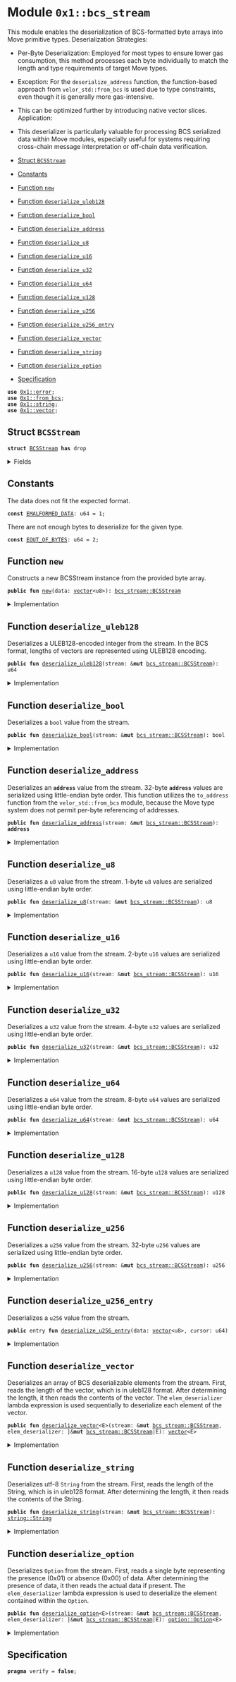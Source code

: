 
<a id="0x1_bcs_stream"></a>

# Module `0x1::bcs_stream`

This module enables the deserialization of BCS-formatted byte arrays into Move primitive types.
Deserialization Strategies:
- Per-Byte Deserialization: Employed for most types to ensure lower gas consumption, this method processes each byte
individually to match the length and type requirements of target Move types.
- Exception: For the <code>deserialize_address</code> function, the function-based approach from <code>velor_std::from_bcs</code> is used
due to type constraints, even though it is generally more gas-intensive.
- This can be optimized further by introducing native vector slices.
Application:
- This deserializer is particularly valuable for processing BCS serialized data within Move modules,
especially useful for systems requiring cross-chain message interpretation or off-chain data verification.


-  [Struct `BCSStream`](#0x1_bcs_stream_BCSStream)
-  [Constants](#@Constants_0)
-  [Function `new`](#0x1_bcs_stream_new)
-  [Function `deserialize_uleb128`](#0x1_bcs_stream_deserialize_uleb128)
-  [Function `deserialize_bool`](#0x1_bcs_stream_deserialize_bool)
-  [Function `deserialize_address`](#0x1_bcs_stream_deserialize_address)
-  [Function `deserialize_u8`](#0x1_bcs_stream_deserialize_u8)
-  [Function `deserialize_u16`](#0x1_bcs_stream_deserialize_u16)
-  [Function `deserialize_u32`](#0x1_bcs_stream_deserialize_u32)
-  [Function `deserialize_u64`](#0x1_bcs_stream_deserialize_u64)
-  [Function `deserialize_u128`](#0x1_bcs_stream_deserialize_u128)
-  [Function `deserialize_u256`](#0x1_bcs_stream_deserialize_u256)
-  [Function `deserialize_u256_entry`](#0x1_bcs_stream_deserialize_u256_entry)
-  [Function `deserialize_vector`](#0x1_bcs_stream_deserialize_vector)
-  [Function `deserialize_string`](#0x1_bcs_stream_deserialize_string)
-  [Function `deserialize_option`](#0x1_bcs_stream_deserialize_option)
-  [Specification](#@Specification_1)


<pre><code><b>use</b> <a href="../../velor-stdlib/../move-stdlib/doc/error.md#0x1_error">0x1::error</a>;
<b>use</b> <a href="../../velor-stdlib/doc/from_bcs.md#0x1_from_bcs">0x1::from_bcs</a>;
<b>use</b> <a href="../../velor-stdlib/../move-stdlib/doc/string.md#0x1_string">0x1::string</a>;
<b>use</b> <a href="../../velor-stdlib/../move-stdlib/doc/vector.md#0x1_vector">0x1::vector</a>;
</code></pre>



<a id="0x1_bcs_stream_BCSStream"></a>

## Struct `BCSStream`



<pre><code><b>struct</b> <a href="bcs_stream.md#0x1_bcs_stream_BCSStream">BCSStream</a> <b>has</b> drop
</code></pre>



<details>
<summary>Fields</summary>


<dl>
<dt>
<code>data: <a href="../../velor-stdlib/../move-stdlib/doc/vector.md#0x1_vector">vector</a>&lt;u8&gt;</code>
</dt>
<dd>
 Byte buffer containing the serialized data.
</dd>
<dt>
<code>cur: u64</code>
</dt>
<dd>
 Cursor indicating the current position in the byte buffer.
</dd>
</dl>


</details>

<a id="@Constants_0"></a>

## Constants


<a id="0x1_bcs_stream_EMALFORMED_DATA"></a>

The data does not fit the expected format.


<pre><code><b>const</b> <a href="bcs_stream.md#0x1_bcs_stream_EMALFORMED_DATA">EMALFORMED_DATA</a>: u64 = 1;
</code></pre>



<a id="0x1_bcs_stream_EOUT_OF_BYTES"></a>

There are not enough bytes to deserialize for the given type.


<pre><code><b>const</b> <a href="bcs_stream.md#0x1_bcs_stream_EOUT_OF_BYTES">EOUT_OF_BYTES</a>: u64 = 2;
</code></pre>



<a id="0x1_bcs_stream_new"></a>

## Function `new`

Constructs a new BCSStream instance from the provided byte array.


<pre><code><b>public</b> <b>fun</b> <a href="bcs_stream.md#0x1_bcs_stream_new">new</a>(data: <a href="../../velor-stdlib/../move-stdlib/doc/vector.md#0x1_vector">vector</a>&lt;u8&gt;): <a href="bcs_stream.md#0x1_bcs_stream_BCSStream">bcs_stream::BCSStream</a>
</code></pre>



<details>
<summary>Implementation</summary>


<pre><code><b>public</b> <b>fun</b> <a href="bcs_stream.md#0x1_bcs_stream_new">new</a>(data: <a href="../../velor-stdlib/../move-stdlib/doc/vector.md#0x1_vector">vector</a>&lt;u8&gt;): <a href="bcs_stream.md#0x1_bcs_stream_BCSStream">BCSStream</a> {
    <a href="bcs_stream.md#0x1_bcs_stream_BCSStream">BCSStream</a> {
        data,
        cur: 0,
    }
}
</code></pre>



</details>

<a id="0x1_bcs_stream_deserialize_uleb128"></a>

## Function `deserialize_uleb128`

Deserializes a ULEB128-encoded integer from the stream.
In the BCS format, lengths of vectors are represented using ULEB128 encoding.


<pre><code><b>public</b> <b>fun</b> <a href="bcs_stream.md#0x1_bcs_stream_deserialize_uleb128">deserialize_uleb128</a>(stream: &<b>mut</b> <a href="bcs_stream.md#0x1_bcs_stream_BCSStream">bcs_stream::BCSStream</a>): u64
</code></pre>



<details>
<summary>Implementation</summary>


<pre><code><b>public</b> <b>fun</b> <a href="bcs_stream.md#0x1_bcs_stream_deserialize_uleb128">deserialize_uleb128</a>(stream: &<b>mut</b> <a href="bcs_stream.md#0x1_bcs_stream_BCSStream">BCSStream</a>): u64 {
    <b>let</b> res = 0;
    <b>let</b> shift = 0;

    <b>while</b> (stream.cur &lt; <a href="../../velor-stdlib/../move-stdlib/doc/vector.md#0x1_vector_length">vector::length</a>(&stream.data)) {
        <b>let</b> byte = *<a href="../../velor-stdlib/../move-stdlib/doc/vector.md#0x1_vector_borrow">vector::borrow</a>(&stream.data, stream.cur);
        stream.cur = stream.cur + 1;

        <b>let</b> val = ((byte & 0x7f) <b>as</b> u64);
        <b>if</b> (((val &lt;&lt; shift) &gt;&gt; shift) != val) {
            <b>abort</b> <a href="../../velor-stdlib/../move-stdlib/doc/error.md#0x1_error_invalid_argument">error::invalid_argument</a>(<a href="bcs_stream.md#0x1_bcs_stream_EMALFORMED_DATA">EMALFORMED_DATA</a>)
        };
        res = res | (val &lt;&lt; shift);

        <b>if</b> ((byte & 0x80) == 0) {
            <b>if</b> (shift &gt; 0 && val == 0) {
                <b>abort</b> <a href="../../velor-stdlib/../move-stdlib/doc/error.md#0x1_error_invalid_argument">error::invalid_argument</a>(<a href="bcs_stream.md#0x1_bcs_stream_EMALFORMED_DATA">EMALFORMED_DATA</a>)
            };
            <b>return</b> res
        };

        shift = shift + 7;
        <b>if</b> (shift &gt; 64) {
            <b>abort</b> <a href="../../velor-stdlib/../move-stdlib/doc/error.md#0x1_error_invalid_argument">error::invalid_argument</a>(<a href="bcs_stream.md#0x1_bcs_stream_EMALFORMED_DATA">EMALFORMED_DATA</a>)
        };
    };

    <b>abort</b> <a href="../../velor-stdlib/../move-stdlib/doc/error.md#0x1_error_out_of_range">error::out_of_range</a>(<a href="bcs_stream.md#0x1_bcs_stream_EOUT_OF_BYTES">EOUT_OF_BYTES</a>)
}
</code></pre>



</details>

<a id="0x1_bcs_stream_deserialize_bool"></a>

## Function `deserialize_bool`

Deserializes a <code>bool</code> value from the stream.


<pre><code><b>public</b> <b>fun</b> <a href="bcs_stream.md#0x1_bcs_stream_deserialize_bool">deserialize_bool</a>(stream: &<b>mut</b> <a href="bcs_stream.md#0x1_bcs_stream_BCSStream">bcs_stream::BCSStream</a>): bool
</code></pre>



<details>
<summary>Implementation</summary>


<pre><code><b>public</b> <b>fun</b> <a href="bcs_stream.md#0x1_bcs_stream_deserialize_bool">deserialize_bool</a>(stream: &<b>mut</b> <a href="bcs_stream.md#0x1_bcs_stream_BCSStream">BCSStream</a>): bool {
    <b>assert</b>!(stream.cur &lt; <a href="../../velor-stdlib/../move-stdlib/doc/vector.md#0x1_vector_length">vector::length</a>(&stream.data), <a href="../../velor-stdlib/../move-stdlib/doc/error.md#0x1_error_out_of_range">error::out_of_range</a>(<a href="bcs_stream.md#0x1_bcs_stream_EOUT_OF_BYTES">EOUT_OF_BYTES</a>));
    <b>let</b> byte = *<a href="../../velor-stdlib/../move-stdlib/doc/vector.md#0x1_vector_borrow">vector::borrow</a>(&stream.data, stream.cur);
    stream.cur = stream.cur + 1;
    <b>if</b> (byte == 0) {
        <b>false</b>
    } <b>else</b> <b>if</b> (byte == 1) {
        <b>true</b>
    } <b>else</b> {
        <b>abort</b> <a href="../../velor-stdlib/../move-stdlib/doc/error.md#0x1_error_invalid_argument">error::invalid_argument</a>(<a href="bcs_stream.md#0x1_bcs_stream_EMALFORMED_DATA">EMALFORMED_DATA</a>)
    }
}
</code></pre>



</details>

<a id="0x1_bcs_stream_deserialize_address"></a>

## Function `deserialize_address`

Deserializes an <code><b>address</b></code> value from the stream.
32-byte <code><b>address</b></code> values are serialized using little-endian byte order.
This function utilizes the <code>to_address</code> function from the <code>velor_std::from_bcs</code> module,
because the Move type system does not permit per-byte referencing of addresses.


<pre><code><b>public</b> <b>fun</b> <a href="bcs_stream.md#0x1_bcs_stream_deserialize_address">deserialize_address</a>(stream: &<b>mut</b> <a href="bcs_stream.md#0x1_bcs_stream_BCSStream">bcs_stream::BCSStream</a>): <b>address</b>
</code></pre>



<details>
<summary>Implementation</summary>


<pre><code><b>public</b> <b>fun</b> <a href="bcs_stream.md#0x1_bcs_stream_deserialize_address">deserialize_address</a>(stream: &<b>mut</b> <a href="bcs_stream.md#0x1_bcs_stream_BCSStream">BCSStream</a>): <b>address</b> {
    <b>let</b> data = &stream.data;
    <b>let</b> cur = stream.cur;

    <b>assert</b>!(cur + 32 &lt;= <a href="../../velor-stdlib/../move-stdlib/doc/vector.md#0x1_vector_length">vector::length</a>(data), <a href="../../velor-stdlib/../move-stdlib/doc/error.md#0x1_error_out_of_range">error::out_of_range</a>(<a href="bcs_stream.md#0x1_bcs_stream_EOUT_OF_BYTES">EOUT_OF_BYTES</a>));
    <b>let</b> res = <a href="../../velor-stdlib/doc/from_bcs.md#0x1_from_bcs_to_address">from_bcs::to_address</a>(<a href="../../velor-stdlib/../move-stdlib/doc/vector.md#0x1_vector_slice">vector::slice</a>(data, cur, cur + 32));

    stream.cur = cur + 32;
    res
}
</code></pre>



</details>

<a id="0x1_bcs_stream_deserialize_u8"></a>

## Function `deserialize_u8`

Deserializes a <code>u8</code> value from the stream.
1-byte <code>u8</code> values are serialized using little-endian byte order.


<pre><code><b>public</b> <b>fun</b> <a href="bcs_stream.md#0x1_bcs_stream_deserialize_u8">deserialize_u8</a>(stream: &<b>mut</b> <a href="bcs_stream.md#0x1_bcs_stream_BCSStream">bcs_stream::BCSStream</a>): u8
</code></pre>



<details>
<summary>Implementation</summary>


<pre><code><b>public</b> <b>fun</b> <a href="bcs_stream.md#0x1_bcs_stream_deserialize_u8">deserialize_u8</a>(stream: &<b>mut</b> <a href="bcs_stream.md#0x1_bcs_stream_BCSStream">BCSStream</a>): u8 {
    <b>let</b> data = &stream.data;
    <b>let</b> cur = stream.cur;

    <b>assert</b>!(cur &lt; <a href="../../velor-stdlib/../move-stdlib/doc/vector.md#0x1_vector_length">vector::length</a>(data), <a href="../../velor-stdlib/../move-stdlib/doc/error.md#0x1_error_out_of_range">error::out_of_range</a>(<a href="bcs_stream.md#0x1_bcs_stream_EOUT_OF_BYTES">EOUT_OF_BYTES</a>));

    <b>let</b> res = *<a href="../../velor-stdlib/../move-stdlib/doc/vector.md#0x1_vector_borrow">vector::borrow</a>(data, cur);

    stream.cur = cur + 1;
    res
}
</code></pre>



</details>

<a id="0x1_bcs_stream_deserialize_u16"></a>

## Function `deserialize_u16`

Deserializes a <code>u16</code> value from the stream.
2-byte <code>u16</code> values are serialized using little-endian byte order.


<pre><code><b>public</b> <b>fun</b> <a href="bcs_stream.md#0x1_bcs_stream_deserialize_u16">deserialize_u16</a>(stream: &<b>mut</b> <a href="bcs_stream.md#0x1_bcs_stream_BCSStream">bcs_stream::BCSStream</a>): u16
</code></pre>



<details>
<summary>Implementation</summary>


<pre><code><b>public</b> <b>fun</b> <a href="bcs_stream.md#0x1_bcs_stream_deserialize_u16">deserialize_u16</a>(stream: &<b>mut</b> <a href="bcs_stream.md#0x1_bcs_stream_BCSStream">BCSStream</a>): u16 {
    <b>let</b> data = &stream.data;
    <b>let</b> cur = stream.cur;

    <b>assert</b>!(cur + 2 &lt;= <a href="../../velor-stdlib/../move-stdlib/doc/vector.md#0x1_vector_length">vector::length</a>(data), <a href="../../velor-stdlib/../move-stdlib/doc/error.md#0x1_error_out_of_range">error::out_of_range</a>(<a href="bcs_stream.md#0x1_bcs_stream_EOUT_OF_BYTES">EOUT_OF_BYTES</a>));
    <b>let</b> res =
        (*<a href="../../velor-stdlib/../move-stdlib/doc/vector.md#0x1_vector_borrow">vector::borrow</a>(data, cur) <b>as</b> u16) |
            ((*<a href="../../velor-stdlib/../move-stdlib/doc/vector.md#0x1_vector_borrow">vector::borrow</a>(data, cur + 1) <b>as</b> u16) &lt;&lt; 8)
    ;

    stream.cur = stream.cur + 2;
    res
}
</code></pre>



</details>

<a id="0x1_bcs_stream_deserialize_u32"></a>

## Function `deserialize_u32`

Deserializes a <code>u32</code> value from the stream.
4-byte <code>u32</code> values are serialized using little-endian byte order.


<pre><code><b>public</b> <b>fun</b> <a href="bcs_stream.md#0x1_bcs_stream_deserialize_u32">deserialize_u32</a>(stream: &<b>mut</b> <a href="bcs_stream.md#0x1_bcs_stream_BCSStream">bcs_stream::BCSStream</a>): u32
</code></pre>



<details>
<summary>Implementation</summary>


<pre><code><b>public</b> <b>fun</b> <a href="bcs_stream.md#0x1_bcs_stream_deserialize_u32">deserialize_u32</a>(stream: &<b>mut</b> <a href="bcs_stream.md#0x1_bcs_stream_BCSStream">BCSStream</a>): u32 {
    <b>let</b> data = &stream.data;
    <b>let</b> cur = stream.cur;

    <b>assert</b>!(cur + 4 &lt;= <a href="../../velor-stdlib/../move-stdlib/doc/vector.md#0x1_vector_length">vector::length</a>(data), <a href="../../velor-stdlib/../move-stdlib/doc/error.md#0x1_error_out_of_range">error::out_of_range</a>(<a href="bcs_stream.md#0x1_bcs_stream_EOUT_OF_BYTES">EOUT_OF_BYTES</a>));
    <b>let</b> res =
        (*<a href="../../velor-stdlib/../move-stdlib/doc/vector.md#0x1_vector_borrow">vector::borrow</a>(data, cur) <b>as</b> u32) |
            ((*<a href="../../velor-stdlib/../move-stdlib/doc/vector.md#0x1_vector_borrow">vector::borrow</a>(data, cur + 1) <b>as</b> u32) &lt;&lt; 8) |
            ((*<a href="../../velor-stdlib/../move-stdlib/doc/vector.md#0x1_vector_borrow">vector::borrow</a>(data, cur + 2) <b>as</b> u32) &lt;&lt; 16) |
            ((*<a href="../../velor-stdlib/../move-stdlib/doc/vector.md#0x1_vector_borrow">vector::borrow</a>(data, cur + 3) <b>as</b> u32) &lt;&lt; 24)
    ;

    stream.cur = stream.cur + 4;
    res
}
</code></pre>



</details>

<a id="0x1_bcs_stream_deserialize_u64"></a>

## Function `deserialize_u64`

Deserializes a <code>u64</code> value from the stream.
8-byte <code>u64</code> values are serialized using little-endian byte order.


<pre><code><b>public</b> <b>fun</b> <a href="bcs_stream.md#0x1_bcs_stream_deserialize_u64">deserialize_u64</a>(stream: &<b>mut</b> <a href="bcs_stream.md#0x1_bcs_stream_BCSStream">bcs_stream::BCSStream</a>): u64
</code></pre>



<details>
<summary>Implementation</summary>


<pre><code><b>public</b> <b>fun</b> <a href="bcs_stream.md#0x1_bcs_stream_deserialize_u64">deserialize_u64</a>(stream: &<b>mut</b> <a href="bcs_stream.md#0x1_bcs_stream_BCSStream">BCSStream</a>): u64 {
    <b>let</b> data = &stream.data;
    <b>let</b> cur = stream.cur;

    <b>assert</b>!(cur + 8 &lt;= <a href="../../velor-stdlib/../move-stdlib/doc/vector.md#0x1_vector_length">vector::length</a>(data), <a href="../../velor-stdlib/../move-stdlib/doc/error.md#0x1_error_out_of_range">error::out_of_range</a>(<a href="bcs_stream.md#0x1_bcs_stream_EOUT_OF_BYTES">EOUT_OF_BYTES</a>));
    <b>let</b> res =
        (*<a href="../../velor-stdlib/../move-stdlib/doc/vector.md#0x1_vector_borrow">vector::borrow</a>(data, cur) <b>as</b> u64) |
            ((*<a href="../../velor-stdlib/../move-stdlib/doc/vector.md#0x1_vector_borrow">vector::borrow</a>(data, cur + 1) <b>as</b> u64) &lt;&lt; 8) |
            ((*<a href="../../velor-stdlib/../move-stdlib/doc/vector.md#0x1_vector_borrow">vector::borrow</a>(data, cur + 2) <b>as</b> u64) &lt;&lt; 16) |
            ((*<a href="../../velor-stdlib/../move-stdlib/doc/vector.md#0x1_vector_borrow">vector::borrow</a>(data, cur + 3) <b>as</b> u64) &lt;&lt; 24) |
            ((*<a href="../../velor-stdlib/../move-stdlib/doc/vector.md#0x1_vector_borrow">vector::borrow</a>(data, cur + 4) <b>as</b> u64) &lt;&lt; 32) |
            ((*<a href="../../velor-stdlib/../move-stdlib/doc/vector.md#0x1_vector_borrow">vector::borrow</a>(data, cur + 5) <b>as</b> u64) &lt;&lt; 40) |
            ((*<a href="../../velor-stdlib/../move-stdlib/doc/vector.md#0x1_vector_borrow">vector::borrow</a>(data, cur + 6) <b>as</b> u64) &lt;&lt; 48) |
            ((*<a href="../../velor-stdlib/../move-stdlib/doc/vector.md#0x1_vector_borrow">vector::borrow</a>(data, cur + 7) <b>as</b> u64) &lt;&lt; 56)
    ;

    stream.cur = stream.cur + 8;
    res
}
</code></pre>



</details>

<a id="0x1_bcs_stream_deserialize_u128"></a>

## Function `deserialize_u128`

Deserializes a <code>u128</code> value from the stream.
16-byte <code>u128</code> values are serialized using little-endian byte order.


<pre><code><b>public</b> <b>fun</b> <a href="bcs_stream.md#0x1_bcs_stream_deserialize_u128">deserialize_u128</a>(stream: &<b>mut</b> <a href="bcs_stream.md#0x1_bcs_stream_BCSStream">bcs_stream::BCSStream</a>): u128
</code></pre>



<details>
<summary>Implementation</summary>


<pre><code><b>public</b> <b>fun</b> <a href="bcs_stream.md#0x1_bcs_stream_deserialize_u128">deserialize_u128</a>(stream: &<b>mut</b> <a href="bcs_stream.md#0x1_bcs_stream_BCSStream">BCSStream</a>): u128 {
    <b>let</b> data = &stream.data;
    <b>let</b> cur = stream.cur;

    <b>assert</b>!(cur + 16 &lt;= <a href="../../velor-stdlib/../move-stdlib/doc/vector.md#0x1_vector_length">vector::length</a>(data), <a href="../../velor-stdlib/../move-stdlib/doc/error.md#0x1_error_out_of_range">error::out_of_range</a>(<a href="bcs_stream.md#0x1_bcs_stream_EOUT_OF_BYTES">EOUT_OF_BYTES</a>));
    <b>let</b> res =
        (*<a href="../../velor-stdlib/../move-stdlib/doc/vector.md#0x1_vector_borrow">vector::borrow</a>(data, cur) <b>as</b> u128) |
            ((*<a href="../../velor-stdlib/../move-stdlib/doc/vector.md#0x1_vector_borrow">vector::borrow</a>(data, cur + 1) <b>as</b> u128) &lt;&lt; 8) |
            ((*<a href="../../velor-stdlib/../move-stdlib/doc/vector.md#0x1_vector_borrow">vector::borrow</a>(data, cur + 2) <b>as</b> u128) &lt;&lt; 16) |
            ((*<a href="../../velor-stdlib/../move-stdlib/doc/vector.md#0x1_vector_borrow">vector::borrow</a>(data, cur + 3) <b>as</b> u128) &lt;&lt; 24) |
            ((*<a href="../../velor-stdlib/../move-stdlib/doc/vector.md#0x1_vector_borrow">vector::borrow</a>(data, cur + 4) <b>as</b> u128) &lt;&lt; 32) |
            ((*<a href="../../velor-stdlib/../move-stdlib/doc/vector.md#0x1_vector_borrow">vector::borrow</a>(data, cur + 5) <b>as</b> u128) &lt;&lt; 40) |
            ((*<a href="../../velor-stdlib/../move-stdlib/doc/vector.md#0x1_vector_borrow">vector::borrow</a>(data, cur + 6) <b>as</b> u128) &lt;&lt; 48) |
            ((*<a href="../../velor-stdlib/../move-stdlib/doc/vector.md#0x1_vector_borrow">vector::borrow</a>(data, cur + 7) <b>as</b> u128) &lt;&lt; 56) |
            ((*<a href="../../velor-stdlib/../move-stdlib/doc/vector.md#0x1_vector_borrow">vector::borrow</a>(data, cur + 8) <b>as</b> u128) &lt;&lt; 64) |
            ((*<a href="../../velor-stdlib/../move-stdlib/doc/vector.md#0x1_vector_borrow">vector::borrow</a>(data, cur + 9) <b>as</b> u128) &lt;&lt; 72) |
            ((*<a href="../../velor-stdlib/../move-stdlib/doc/vector.md#0x1_vector_borrow">vector::borrow</a>(data, cur + 10) <b>as</b> u128) &lt;&lt; 80) |
            ((*<a href="../../velor-stdlib/../move-stdlib/doc/vector.md#0x1_vector_borrow">vector::borrow</a>(data, cur + 11) <b>as</b> u128) &lt;&lt; 88) |
            ((*<a href="../../velor-stdlib/../move-stdlib/doc/vector.md#0x1_vector_borrow">vector::borrow</a>(data, cur + 12) <b>as</b> u128) &lt;&lt; 96) |
            ((*<a href="../../velor-stdlib/../move-stdlib/doc/vector.md#0x1_vector_borrow">vector::borrow</a>(data, cur + 13) <b>as</b> u128) &lt;&lt; 104) |
            ((*<a href="../../velor-stdlib/../move-stdlib/doc/vector.md#0x1_vector_borrow">vector::borrow</a>(data, cur + 14) <b>as</b> u128) &lt;&lt; 112) |
            ((*<a href="../../velor-stdlib/../move-stdlib/doc/vector.md#0x1_vector_borrow">vector::borrow</a>(data, cur + 15) <b>as</b> u128) &lt;&lt; 120)
    ;

    stream.cur = stream.cur + 16;
    res
}
</code></pre>



</details>

<a id="0x1_bcs_stream_deserialize_u256"></a>

## Function `deserialize_u256`

Deserializes a <code>u256</code> value from the stream.
32-byte <code>u256</code> values are serialized using little-endian byte order.


<pre><code><b>public</b> <b>fun</b> <a href="bcs_stream.md#0x1_bcs_stream_deserialize_u256">deserialize_u256</a>(stream: &<b>mut</b> <a href="bcs_stream.md#0x1_bcs_stream_BCSStream">bcs_stream::BCSStream</a>): u256
</code></pre>



<details>
<summary>Implementation</summary>


<pre><code><b>public</b> <b>fun</b> <a href="bcs_stream.md#0x1_bcs_stream_deserialize_u256">deserialize_u256</a>(stream: &<b>mut</b> <a href="bcs_stream.md#0x1_bcs_stream_BCSStream">BCSStream</a>): u256 {
    <b>let</b> data = &stream.data;
    <b>let</b> cur = stream.cur;

    <b>assert</b>!(cur + 32 &lt;= <a href="../../velor-stdlib/../move-stdlib/doc/vector.md#0x1_vector_length">vector::length</a>(data), <a href="../../velor-stdlib/../move-stdlib/doc/error.md#0x1_error_out_of_range">error::out_of_range</a>(<a href="bcs_stream.md#0x1_bcs_stream_EOUT_OF_BYTES">EOUT_OF_BYTES</a>));
    <b>let</b> res =
        (*<a href="../../velor-stdlib/../move-stdlib/doc/vector.md#0x1_vector_borrow">vector::borrow</a>(data, cur) <b>as</b> u256) |
            ((*<a href="../../velor-stdlib/../move-stdlib/doc/vector.md#0x1_vector_borrow">vector::borrow</a>(data, cur + 1) <b>as</b> u256) &lt;&lt; 8) |
            ((*<a href="../../velor-stdlib/../move-stdlib/doc/vector.md#0x1_vector_borrow">vector::borrow</a>(data, cur + 2) <b>as</b> u256) &lt;&lt; 16) |
            ((*<a href="../../velor-stdlib/../move-stdlib/doc/vector.md#0x1_vector_borrow">vector::borrow</a>(data, cur + 3) <b>as</b> u256) &lt;&lt; 24) |
            ((*<a href="../../velor-stdlib/../move-stdlib/doc/vector.md#0x1_vector_borrow">vector::borrow</a>(data, cur + 4) <b>as</b> u256) &lt;&lt; 32) |
            ((*<a href="../../velor-stdlib/../move-stdlib/doc/vector.md#0x1_vector_borrow">vector::borrow</a>(data, cur + 5) <b>as</b> u256) &lt;&lt; 40) |
            ((*<a href="../../velor-stdlib/../move-stdlib/doc/vector.md#0x1_vector_borrow">vector::borrow</a>(data, cur + 6) <b>as</b> u256) &lt;&lt; 48) |
            ((*<a href="../../velor-stdlib/../move-stdlib/doc/vector.md#0x1_vector_borrow">vector::borrow</a>(data, cur + 7) <b>as</b> u256) &lt;&lt; 56) |
            ((*<a href="../../velor-stdlib/../move-stdlib/doc/vector.md#0x1_vector_borrow">vector::borrow</a>(data, cur + 8) <b>as</b> u256) &lt;&lt; 64) |
            ((*<a href="../../velor-stdlib/../move-stdlib/doc/vector.md#0x1_vector_borrow">vector::borrow</a>(data, cur + 9) <b>as</b> u256) &lt;&lt; 72) |
            ((*<a href="../../velor-stdlib/../move-stdlib/doc/vector.md#0x1_vector_borrow">vector::borrow</a>(data, cur + 10) <b>as</b> u256) &lt;&lt; 80) |
            ((*<a href="../../velor-stdlib/../move-stdlib/doc/vector.md#0x1_vector_borrow">vector::borrow</a>(data, cur + 11) <b>as</b> u256) &lt;&lt; 88) |
            ((*<a href="../../velor-stdlib/../move-stdlib/doc/vector.md#0x1_vector_borrow">vector::borrow</a>(data, cur + 12) <b>as</b> u256) &lt;&lt; 96) |
            ((*<a href="../../velor-stdlib/../move-stdlib/doc/vector.md#0x1_vector_borrow">vector::borrow</a>(data, cur + 13) <b>as</b> u256) &lt;&lt; 104) |
            ((*<a href="../../velor-stdlib/../move-stdlib/doc/vector.md#0x1_vector_borrow">vector::borrow</a>(data, cur + 14) <b>as</b> u256) &lt;&lt; 112) |
            ((*<a href="../../velor-stdlib/../move-stdlib/doc/vector.md#0x1_vector_borrow">vector::borrow</a>(data, cur + 15) <b>as</b> u256) &lt;&lt; 120) |
            ((*<a href="../../velor-stdlib/../move-stdlib/doc/vector.md#0x1_vector_borrow">vector::borrow</a>(data, cur + 16) <b>as</b> u256) &lt;&lt; 128) |
            ((*<a href="../../velor-stdlib/../move-stdlib/doc/vector.md#0x1_vector_borrow">vector::borrow</a>(data, cur + 17) <b>as</b> u256) &lt;&lt; 136) |
            ((*<a href="../../velor-stdlib/../move-stdlib/doc/vector.md#0x1_vector_borrow">vector::borrow</a>(data, cur + 18) <b>as</b> u256) &lt;&lt; 144) |
            ((*<a href="../../velor-stdlib/../move-stdlib/doc/vector.md#0x1_vector_borrow">vector::borrow</a>(data, cur + 19) <b>as</b> u256) &lt;&lt; 152) |
            ((*<a href="../../velor-stdlib/../move-stdlib/doc/vector.md#0x1_vector_borrow">vector::borrow</a>(data, cur + 20) <b>as</b> u256) &lt;&lt; 160) |
            ((*<a href="../../velor-stdlib/../move-stdlib/doc/vector.md#0x1_vector_borrow">vector::borrow</a>(data, cur + 21) <b>as</b> u256) &lt;&lt; 168) |
            ((*<a href="../../velor-stdlib/../move-stdlib/doc/vector.md#0x1_vector_borrow">vector::borrow</a>(data, cur + 22) <b>as</b> u256) &lt;&lt; 176) |
            ((*<a href="../../velor-stdlib/../move-stdlib/doc/vector.md#0x1_vector_borrow">vector::borrow</a>(data, cur + 23) <b>as</b> u256) &lt;&lt; 184) |
            ((*<a href="../../velor-stdlib/../move-stdlib/doc/vector.md#0x1_vector_borrow">vector::borrow</a>(data, cur + 24) <b>as</b> u256) &lt;&lt; 192) |
            ((*<a href="../../velor-stdlib/../move-stdlib/doc/vector.md#0x1_vector_borrow">vector::borrow</a>(data, cur + 25) <b>as</b> u256) &lt;&lt; 200) |
            ((*<a href="../../velor-stdlib/../move-stdlib/doc/vector.md#0x1_vector_borrow">vector::borrow</a>(data, cur + 26) <b>as</b> u256) &lt;&lt; 208) |
            ((*<a href="../../velor-stdlib/../move-stdlib/doc/vector.md#0x1_vector_borrow">vector::borrow</a>(data, cur + 27) <b>as</b> u256) &lt;&lt; 216) |
            ((*<a href="../../velor-stdlib/../move-stdlib/doc/vector.md#0x1_vector_borrow">vector::borrow</a>(data, cur + 28) <b>as</b> u256) &lt;&lt; 224) |
            ((*<a href="../../velor-stdlib/../move-stdlib/doc/vector.md#0x1_vector_borrow">vector::borrow</a>(data, cur + 29) <b>as</b> u256) &lt;&lt; 232) |
            ((*<a href="../../velor-stdlib/../move-stdlib/doc/vector.md#0x1_vector_borrow">vector::borrow</a>(data, cur + 30) <b>as</b> u256) &lt;&lt; 240) |
            ((*<a href="../../velor-stdlib/../move-stdlib/doc/vector.md#0x1_vector_borrow">vector::borrow</a>(data, cur + 31) <b>as</b> u256) &lt;&lt; 248)
    ;

    stream.cur = stream.cur + 32;
    res
}
</code></pre>



</details>

<a id="0x1_bcs_stream_deserialize_u256_entry"></a>

## Function `deserialize_u256_entry`

Deserializes a <code>u256</code> value from the stream.


<pre><code><b>public</b> entry <b>fun</b> <a href="bcs_stream.md#0x1_bcs_stream_deserialize_u256_entry">deserialize_u256_entry</a>(data: <a href="../../velor-stdlib/../move-stdlib/doc/vector.md#0x1_vector">vector</a>&lt;u8&gt;, cursor: u64)
</code></pre>



<details>
<summary>Implementation</summary>


<pre><code><b>public</b> entry <b>fun</b> <a href="bcs_stream.md#0x1_bcs_stream_deserialize_u256_entry">deserialize_u256_entry</a>(data: <a href="../../velor-stdlib/../move-stdlib/doc/vector.md#0x1_vector">vector</a>&lt;u8&gt;, cursor: u64) {
    <b>let</b> stream = <a href="bcs_stream.md#0x1_bcs_stream_BCSStream">BCSStream</a> {
        data: data,
        cur: cursor,
    };
    <a href="bcs_stream.md#0x1_bcs_stream_deserialize_u256">deserialize_u256</a>(&<b>mut</b> stream);
}
</code></pre>



</details>

<a id="0x1_bcs_stream_deserialize_vector"></a>

## Function `deserialize_vector`

Deserializes an array of BCS deserializable elements from the stream.
First, reads the length of the vector, which is in uleb128 format.
After determining the length, it then reads the contents of the vector.
The <code>elem_deserializer</code> lambda expression is used sequentially to deserialize each element of the vector.


<pre><code><b>public</b> <b>fun</b> <a href="bcs_stream.md#0x1_bcs_stream_deserialize_vector">deserialize_vector</a>&lt;E&gt;(stream: &<b>mut</b> <a href="bcs_stream.md#0x1_bcs_stream_BCSStream">bcs_stream::BCSStream</a>, elem_deserializer: |&<b>mut</b> <a href="bcs_stream.md#0x1_bcs_stream_BCSStream">bcs_stream::BCSStream</a>|E): <a href="../../velor-stdlib/../move-stdlib/doc/vector.md#0x1_vector">vector</a>&lt;E&gt;
</code></pre>



<details>
<summary>Implementation</summary>


<pre><code><b>public</b> inline <b>fun</b> <a href="bcs_stream.md#0x1_bcs_stream_deserialize_vector">deserialize_vector</a>&lt;E&gt;(stream: &<b>mut</b> <a href="bcs_stream.md#0x1_bcs_stream_BCSStream">BCSStream</a>, elem_deserializer: |&<b>mut</b> <a href="bcs_stream.md#0x1_bcs_stream_BCSStream">BCSStream</a>| E): <a href="../../velor-stdlib/../move-stdlib/doc/vector.md#0x1_vector">vector</a>&lt;E&gt; {
    <b>let</b> len = <a href="bcs_stream.md#0x1_bcs_stream_deserialize_uleb128">deserialize_uleb128</a>(stream);
    <b>let</b> v = <a href="../../velor-stdlib/../move-stdlib/doc/vector.md#0x1_vector_empty">vector::empty</a>();

    <b>let</b> i = 0;
    <b>while</b> (i &lt; len) {
        <a href="../../velor-stdlib/../move-stdlib/doc/vector.md#0x1_vector_push_back">vector::push_back</a>(&<b>mut</b> v, elem_deserializer(stream));
        i = i + 1;
    };

    v
}
</code></pre>



</details>

<a id="0x1_bcs_stream_deserialize_string"></a>

## Function `deserialize_string`

Deserializes utf-8 <code>String</code> from the stream.
First, reads the length of the String, which is in uleb128 format.
After determining the length, it then reads the contents of the String.


<pre><code><b>public</b> <b>fun</b> <a href="bcs_stream.md#0x1_bcs_stream_deserialize_string">deserialize_string</a>(stream: &<b>mut</b> <a href="bcs_stream.md#0x1_bcs_stream_BCSStream">bcs_stream::BCSStream</a>): <a href="../../velor-stdlib/../move-stdlib/doc/string.md#0x1_string_String">string::String</a>
</code></pre>



<details>
<summary>Implementation</summary>


<pre><code><b>public</b> <b>fun</b> <a href="bcs_stream.md#0x1_bcs_stream_deserialize_string">deserialize_string</a>(stream: &<b>mut</b> <a href="bcs_stream.md#0x1_bcs_stream_BCSStream">BCSStream</a>): String {
    <b>let</b> len = <a href="bcs_stream.md#0x1_bcs_stream_deserialize_uleb128">deserialize_uleb128</a>(stream);
    <b>let</b> data = &stream.data;
    <b>let</b> cur = stream.cur;

    <b>assert</b>!(cur + len &lt;= <a href="../../velor-stdlib/../move-stdlib/doc/vector.md#0x1_vector_length">vector::length</a>(data), <a href="../../velor-stdlib/../move-stdlib/doc/error.md#0x1_error_out_of_range">error::out_of_range</a>(<a href="bcs_stream.md#0x1_bcs_stream_EOUT_OF_BYTES">EOUT_OF_BYTES</a>));

    <b>let</b> res = <a href="../../velor-stdlib/../move-stdlib/doc/string.md#0x1_string_utf8">string::utf8</a>(<a href="../../velor-stdlib/../move-stdlib/doc/vector.md#0x1_vector_slice">vector::slice</a>(data, cur, cur + len));
    stream.cur = cur + len;

    res
}
</code></pre>



</details>

<a id="0x1_bcs_stream_deserialize_option"></a>

## Function `deserialize_option`

Deserializes <code>Option</code> from the stream.
First, reads a single byte representing the presence (0x01) or absence (0x00) of data.
After determining the presence of data, it then reads the actual data if present.
The <code>elem_deserializer</code> lambda expression is used to deserialize the element contained within the <code>Option</code>.


<pre><code><b>public</b> <b>fun</b> <a href="bcs_stream.md#0x1_bcs_stream_deserialize_option">deserialize_option</a>&lt;E&gt;(stream: &<b>mut</b> <a href="bcs_stream.md#0x1_bcs_stream_BCSStream">bcs_stream::BCSStream</a>, elem_deserializer: |&<b>mut</b> <a href="bcs_stream.md#0x1_bcs_stream_BCSStream">bcs_stream::BCSStream</a>|E): <a href="../../velor-stdlib/../move-stdlib/doc/option.md#0x1_option_Option">option::Option</a>&lt;E&gt;
</code></pre>



<details>
<summary>Implementation</summary>


<pre><code><b>public</b> inline <b>fun</b> <a href="bcs_stream.md#0x1_bcs_stream_deserialize_option">deserialize_option</a>&lt;E&gt;(stream: &<b>mut</b> <a href="bcs_stream.md#0x1_bcs_stream_BCSStream">BCSStream</a>, elem_deserializer: |&<b>mut</b> <a href="bcs_stream.md#0x1_bcs_stream_BCSStream">BCSStream</a>| E): Option&lt;E&gt; {
    <b>let</b> is_data = <a href="bcs_stream.md#0x1_bcs_stream_deserialize_bool">deserialize_bool</a>(stream);
    <b>if</b> (is_data) {
        <a href="../../velor-stdlib/../move-stdlib/doc/option.md#0x1_option_some">option::some</a>(elem_deserializer(stream))
    } <b>else</b> {
        <a href="../../velor-stdlib/../move-stdlib/doc/option.md#0x1_option_none">option::none</a>()
    }
}
</code></pre>



</details>

<a id="@Specification_1"></a>

## Specification



<pre><code><b>pragma</b> verify = <b>false</b>;
</code></pre>


[move-book]: https://velor.dev/move/book/SUMMARY
